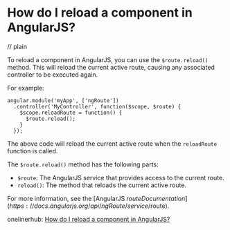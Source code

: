 # How do I reload a component in AngularJS?
// plain

To reload a component in AngularJS, you can use the `$route.reload()` method. This will reload the current active route, causing any associated controller to be executed again.

For example:
```
angular.module('myApp', ['ngRoute'])
  .controller('MyController', function($scope, $route) {
    $scope.reloadRoute = function() {
      $route.reload();
    }
  });
```

The above code will reload the current active route when the `reloadRoute` function is called.

The `$route.reload()` method has the following parts:
- `$route`: The AngularJS service that provides access to the current route.
- `reload()`: The method that reloads the current active route.

For more information, see the [AngularJS $route Documentation](https://docs.angularjs.org/api/ngRoute/service/$route).

onelinerhub: [How do I reload a component in AngularJS?](https://onelinerhub.com/angularjs/how-do-i-reload-a-component-in-angularjs)